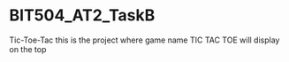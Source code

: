 # BIT504_AT2_TaskB
Tic-Toe-Tac
this is the project where game name TIC TAC TOE will display on the top
